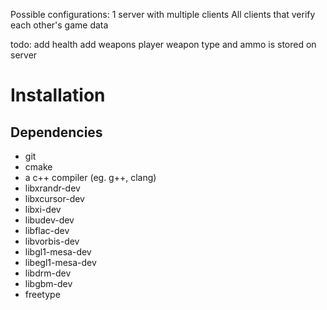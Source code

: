 Possible configurations:
  1 server with multiple clients
  All clients that verify each other's game data

todo:
  add health
  add weapons
  player weapon type and ammo is stored on server

# Installation

## Dependencies

- git
- cmake
- a c++ compiler (eg. g++, clang)
- libxrandr-dev
- libxcursor-dev
- libxi-dev
- libudev-dev
- libflac-dev
- libvorbis-dev
- libgl1-mesa-dev
- libegl1-mesa-dev
- libdrm-dev
- libgbm-dev
- freetype
